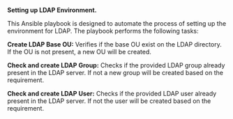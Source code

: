 **Setting up LDAP Environment.**

This Ansible playbook is designed to automate the process of setting up the environment for LDAP. The playbook performs the following tasks:

**Create LDAP Base OU:**
Verifies if the base OU exist on the LDAP directory. If the OU is not present, a new OU will be created.

**Check and create LDAP Group:**
Checks if the provided LDAP group already present in the LDAP server. If not a new group will be created based on the requirement.

**Check and create LDAP User:**
Checks if the provided LDAP user already present in the LDAP server. If not the user will be created based on the requirement.
